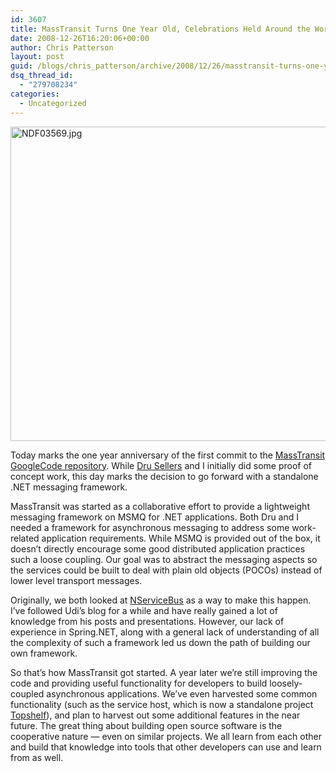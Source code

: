 ```yaml
---
id: 3607
title: MassTransit Turns One Year Old, Celebrations Held Around the World
date: 2008-12-26T16:20:06+00:00
author: Chris Patterson
layout: post
guid: /blogs/chris_patterson/archive/2008/12/26/masstransit-turns-one-year-old-celebrations-held-around-the-world.aspx
dsq_thread_id:
  - "279708234"
categories:
  - Uncategorized
---
```

<img src="http://blog.phatboyg.com/wp-content/uploads/2008/12/ndf03569.jpg" alt="NDF03569.jpg" border="0" width="640" height="503" />

Today marks the one year anniversary of the first commit to the [MassTransit GoogleCode repository](http://code.google.com/p/masstransit/). While [Dru Sellers](http://blog.acuriousmind.com/) and I initially did some proof of concept work, this day marks the decision to go forward with a standalone .NET messaging framework.

MassTransit was started as a collaborative effort to provide a lightweight messaging framework on MSMQ for .NET applications. Both Dru and I needed a framework for asynchronous messaging to address some work-related application requirements. While MSMQ is provided out of the box, it doesn&#8217;t directly encourage some good distributed application practices such a loose coupling. Our goal was to abstract the messaging aspects so the services could be built to deal with plain old objects (POCOs) instead of lower level transport messages.

Originally, we both looked at [NServiceBus](http://www.nservicebus.com/) as a way to make this happen. I&#8217;ve followed Udi&#8217;s blog for a while and have really gained a lot of knowledge from his posts and presentations. However, our lack of experience in Spring.NET, along with a general lack of understanding of all the complexity of such a framework led us down the path of building our own framework.

So that&#8217;s how MassTransit got started. A year later we&#8217;re still improving the code and providing useful functionality for developers to build loosely-coupled asynchronous applications. We&#8217;ve even harvested some common functionality (such as the service host, which is now a standalone project [Topshelf](http://code.google.com/p/topshelf/)), and plan to harvest out some additional features in the near future. The great thing about building open source software is the cooperative nature &#8212; even on similar projects. We all learn from each other and build that knowledge into tools that other developers can use and learn from as well.